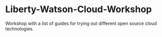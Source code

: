 # Liberty-Watson-Cloud-Workshop
Workshop with a list of guides for trying out different open source cloud technologies.
